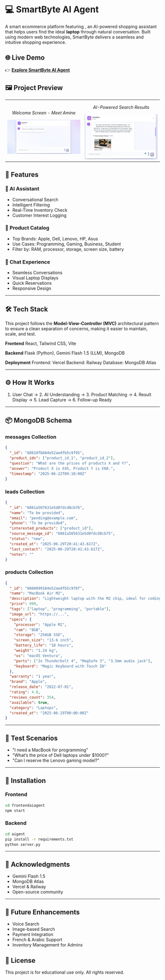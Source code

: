 # 💻 SmartByte AI Agent

A smart ecommerce platform featuring , an AI-powered shopping assistant that helps users find the ideal **laptop** through natural conversation. Built using modern web technologies, SmartByte delivers a seamless and intuitive shopping experience.

## 🌐 Live Demo

👉 [**Explore SmartByte AI Agent**](https://frontend-ai-agent.vercel.app/)

## 🖼️ Project Preview

<table>
  <tr>
    <td width="50%">
      <p style="text-align:center"><em>Welcome Screen - Meet Amine</em></p>
      <img src="https://github.com/TamirChaimaa/FrontendAIAgent/blob/main/public/smartbyte.png" alt="Welcome Screen - Meet Amine" style="width:100%">
    </td>
    <td width="50%">
      <p style="text-align:center"><em>AI-Powered Search Results</em></p>
      <img src="https://github.com/TamirChaimaa/FrontendAIAgent/blob/main/public/smartbyte1.png" alt="AI-Powered Search Results" style="width:100%">
  </tr>
</table>

## 🚀 Features

### 🤖 AI Assistant 

* Conversational Search
* Intelligent Filtering
* Real-Time Inventory Check
* Customer Interest Logging

### 💼 Product Catalog

* Top Brands: Apple, Dell, Lenovo, HP, Asus
* Use Cases: Programming, Gaming, Business, Student
* Filter by: RAM, processor, storage, screen size, battery

### 💬 Chat Experience

* Seamless Conversations
* Visual Laptop Displays
* Quick Reservations
* Responsive Design

---

## 🛠️ Tech Stack

This project follows the **Model-View-Controller (MVC)** architectural pattern to ensure a clean separation of concerns, making it easier to maintain, scale, and test.

**Frontend**
React, Tailwind CSS, Vite

**Backend**
Flask (Python), Gemini Flash 1.5 (LLM), MongoDB

**Deployment**
Frontend: Vercel
Backend: Railway
Database: MongoDB Atlas

---

## ⚙️ How It Works

1. User Chat → 2. AI Understanding → 3. Product Matching → 4. Result Display → 5. Lead Capture → 6. Follow-up Ready

---

## 📦 MongoDB Schema

### messages Collection

```json
{
  "_id": "68610fb664e52aedfb5c9f95",
  "product_ids": ["product_id_1", "product_id_2"],
  "question": "What are the prices of products X and Y?",
  "answer": "Product X is €45, Product Y is €60.",
  "timestamp": "2025-06-22T09:10:00Z"
}
```

### leads Collection

```json
{
  "_id": "6861a507631e5d8fdcd8cb76",
  "name": "To be provided",
  "email": "pending@example.com",
  "phone": "To be provided",
  "interested_products": ["product_id"],
  "source_message_id": "6861a505631e5d8fdcd8cb75",
  "status": "new",
  "created_at": "2025-06-29T20:41:43.617Z",
  "last_contact": "2025-06-29T20:41:43.617Z",
  "notes": ""
}
```

### products Collection

```json
{
  "_id": "6860899164e52aedfb5c9f8f",
  "name": "MacBook Air M2",
  "description": "Lightweight laptop with the M2 chip, ideal for coding and productivity",
  "price": 999,
  "tags": ["laptop", "programming", "portable"],
  "image_url": "https://...",
  "specs": {
    "processor": "Apple M2",
    "ram": "8GB",
    "storage": "256GB SSD",
    "screen_size": "13.6 inch",
    "battery_life": "18 hours",
    "weight": "1.24 kg",
    "os": "macOS Ventura",
    "ports": ["2x Thunderbolt 4", "MagSafe 3", "3.5mm audio jack"],
    "keyboard": "Magic Keyboard with Touch ID"
  },
  "warranty": "1 year",
  "brand": "Apple",
  "release_date": "2022-07-01",
  "rating": 4.8,
  "reviews_count": 354,
  "available": true,
  "category": "Laptops",
  "created_at": "2025-06-29T00:00:00Z"
}
```

---

## 🧪 Test Scenarios

* "I need a MacBook for programming"
* "What’s the price of Dell laptops under \$1000?"
* "Can I reserve the Lenovo gaming model?"

---

## 🧰 Installation

### Frontend

```bash
cd frontendaiagent
npm start
```

### Backend

```bash
cd aigent
pip install -r requirements.txt
python server.py
```

---

## 🙏 Acknowledgments

* Gemini Flash 1.5
* MongoDB Atlas
* Vercel & Railway
* Open-source community

---

## 🔮 Future Enhancements

* Voice Search
* Image-based Search
* Payment Integration
* French & Arabic Support
* Inventory Management for Admins


## 📝 License

This project is for educational use only. All rights reserved.
